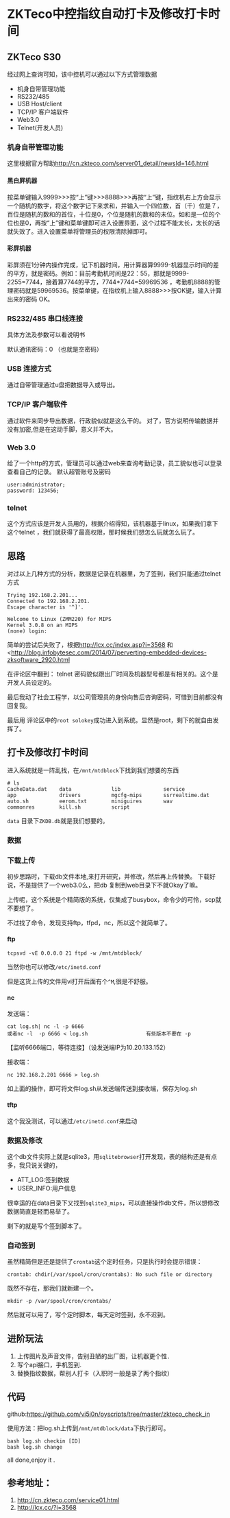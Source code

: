 # ZKTeco中控指纹自动打卡及修改打卡时间


## ZKTeco S30
经过网上查询可知，该中控机可以通过以下方式管理数据

- 机身自带管理功能
- RS232/485
- USB Host/client
- TCP/IP 客户端软件
- Web3.0
- Telnet(开发人员)

### 机身自带管理功能
这里根据官方帮助<http://cn.zkteco.com/server01_detail/newsId=146.html>
#### 黑白屛机器
按菜单键输入9999>>>按“上”键>>>8888>>>再按“上”键，指纹机右上方会显示一个随机的数字，将这个数字记下来求和，并输入一个四位数，首（千）位是７，百位是随机的数和的首位，十位是0，个位是随机的数和的未位。如和是一位的个位也是0，再按“上”键和菜单键即可进入设置界面，这个过程不能太长，太长的话就失效了。进入设置菜单将管理员的权限清除掉即可。
#### 彩屏机器
彩屏须在1分钟内操作完成，记下机器时间，用计算器算9999-机器显示时间的差的平方，就是密码。例如：目前考勤机时间是22：55，那就是9999-2255=7744，接着算7744的平方，7744*7744=59969536 ，考勤机8888的管理密码就是59969536。按菜单键，在指纹机上输入8888>>>按OK键，输入计算出来的密码 OK。

### RS232/485 串口线连接
具体方法及参数可以看说明书

默认通讯密码：0 （也就是空密码）

### USB 连接方式
通过自带管理通过u盘把数据导入或导出。

### TCP/IP 客户端软件
通过软件来同步导出数据，行政貌似就是这么干的。
对了，官方说明传输数据并没有加密,但是在这动手脚，意义并不大。

### Web 3.0
给了一个http的方式，管理员可以通过web来查询考勤记录，员工貌似也可以登录查看自己的记录。
默认超管账号及密码

    user:administrator;
    password: 123456;

### telnet
这个方式应该是开发人员用的，根据介绍得知，该机器基于linux，如果我们拿下这个telnet ，我们就获得了最高权限，那时候我们想怎么玩就怎么玩了。

## 思路
对过以上几种方式的分析，数据是记录在机器里，为了签到，我们只能通过telnet方式

    Trying 192.168.2.201...
    Connected to 192.168.2.201.
    Escape character is '^]'.

    Welcome to Linux (ZMM220) for MIPS
    Kernel 3.0.8 on an MIPS
    (none) login: 

简单的尝试后失败了，根据<http://lcx.cc/index.asp?i=3568> 和<<http://blog.infobytesec.com/2014/07/perverting-embedded-devices-zksoftware_2920.html>

在评论区中翻到：
telnet 密码貌似跟出厂时间及机器型号都是有相关的。这个是开发人员设定的。

最后我动了社会工程学，以公司管理员的身份向售后咨询密码，可惜到目前都没有回复我。

最后用 评论区中的`root solokey`成功进入到系统。显然是root，剩下的就自由发挥了。

## 打卡及修改打卡时间
进入系统就是一阵乱找，在`/mnt/mtdblock`下找到我们想要的东西

    # ls
    CacheData.dat    data             lib              service
    app              drivers          mgcfg-mips       ssrrealtime.dat
    auto.sh          eerom.txt        miniguires       wav
    commonres        kill.sh          script

`data` 目录下`ZKDB.db`就是我们想要的。

### 数据
### 下载上传
初步思路时，下载db文件本地,来打开研究，并修改，然后再上传替换。
下载好说，不是提供了一个web3.0么，把db 复制到web目录下不就Okay了嘛。

上传呢，这个系统是个精简版的系统，仅集成了busybox，命令少的可怜，scp就不要想了。

不过找了命令，发现支持ftp，tfpd，nc，所以这个就简单了。

#### ftp

    tcpsvd -vE 0.0.0.0 21 ftpd -w /mnt/mtdblock/

当然你也可以修改` /etc/inetd.conf `

但是这货上传的文件用vi打开后面有个`^M`,很是不舒服。

#### nc

发送端：

    cat log.sh| nc -l -p 6666
    或者nc -l  -p 6666 < log.sh                   有些版本不要在 -p

【监听6666端口，等待连接】（设发送端IP为10.20.133.152）

接收端：

    nc 192.168.2.201 6666 > log.sh

如上面的操作，即可将文件log.sh从发送端传送到接收端，保存为log.sh

#### tftp

这个我没测试，可以通过`/etc/inetd.conf`来启动

### 数据及修改
这个db文件实际上就是sqlite3，用`sqlitebrowser`打开发现，表的结构还是有点多，我只说关键的，

* ATT_LOG:签到数据
* USER_INFO:用户信息

很幸运的在data目录下又找到`sqlite3_mips`，可以直接操作db文件，所以想修改数据简直是轻而易举了。

剩下的就是写个签到脚本了。

### 自动签到
虽然精简但是还是提供了`crontab`这个定时任务，只是执行时会提示错误：

    crontab: chdir(/var/spool/cron/crontabs): No such file or directory

既然不存在，那我们就新建一个。

    mkdir -p /var/spool/cron/crontabs/

然后就可以用了，写个定时脚本，每天定时签到，永不迟到。

## 进阶玩法

1. 上传图片及声音文件，告别丑陋的出厂图，让机器更个性．
2. 写个api接口，手机签到.
3. 替换指纹数据，帮别人打卡（入职时一般是录了两个指纹）

## 代码
github:<https://github.com/vi5i0n/pyscripts/tree/master/zkteco_check_in>

使用方法：把log.sh上传到`/mnt/mtdblock/data`下执行即可。

    bash log.sh checkin [ID]
    bash log.sh change


all done,enjoy it .

##  参考地址：
1. <http://cn.zkteco.com/service01.html>
2. http://lcx.cc/?i=3568